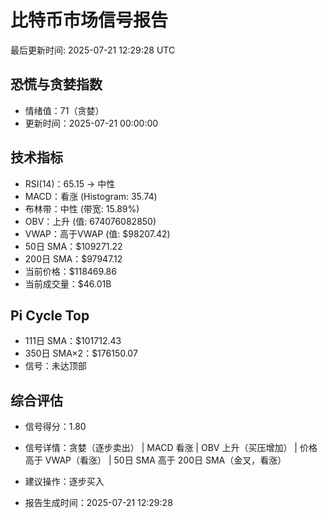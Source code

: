 # 比特币市场信号报告

最后更新时间: 2025-07-21 12:29:28 UTC

## 恐慌与贪婪指数
- 情绪值：71（贪婪）
- 更新时间：2025-07-21 00:00:00

## 技术指标
- RSI(14)：65.15 → 中性
- MACD：看涨 (Histogram: 35.74)
- 布林带：中性 (带宽: 15.89%)
- OBV：上升 (值: 674076082850)
- VWAP：高于VWAP (值: $98207.42)
- 50日 SMA：$109271.22
- 200日 SMA：$97947.12
- 当前价格：$118469.86
- 当前成交量：$46.01B

## Pi Cycle Top
- 111日 SMA：$101712.43
- 350日 SMA×2：$176150.07
- 信号：未达顶部

## 综合评估
- 信号得分：1.80
- 信号详情：贪婪（逐步卖出） | MACD 看涨 | OBV 上升（买压增加） | 价格高于 VWAP（看涨） | 50日 SMA 高于 200日 SMA（金叉，看涨）
- 建议操作：逐步买入

- 报告生成时间：2025-07-21 12:29:28